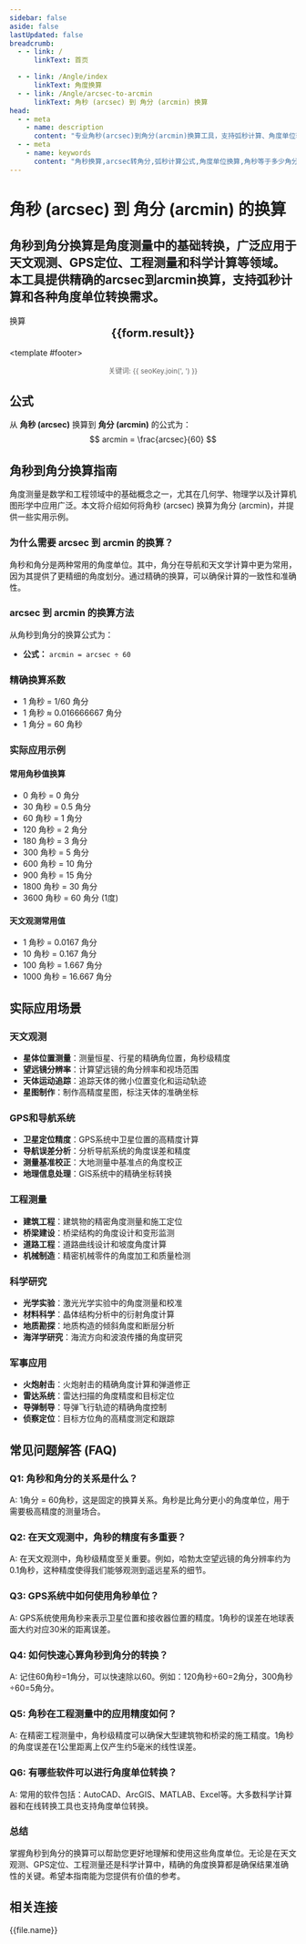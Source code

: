 ```yaml
---
sidebar: false
aside: false
lastUpdated: false
breadcrumb:
  - - link: /
      linkText: 首页

  - - link: /Angle/index
      linkText: 角度换算
  - - link: /Angle/arcsec-to-arcmin
      linkText: 角秒 (arcsec) 到 角分 (arcmin) 换算
head:
  - - meta
    - name: description
      content: "专业角秒(arcsec)到角分(arcmin)换算工具，支持弧秒计算、角度单位转换。适用于天文观测、GPS定位、工程测量等场景，提供精确的角度换算公式和实用指南。"
  - - meta
    - name: keywords
      content: "角秒换算,arcsec转角分,弧秒计算公式,角度单位换算,角秒等于多少角分,天文观测,GPS定位,工程测量,角度计算器,度分秒"
---
```

# 角秒 (arcsec) 到 角分 (arcmin) 的换算

角秒到角分换算是角度测量中的基础转换，广泛应用于天文观测、GPS定位、工程测量和科学计算等领域。本工具提供精确的arcsec到arcmin换算，支持弧秒计算和各种角度单位转换需求。
---
<script setup>
import { onMounted, reactive, inject, ref } from 'vue'
import { NButton, NForm, NFormItem, NInput, NInputNumber, NSelect, NCard, useMessage,NGrid ,NGi } from 'naive-ui'
import { defineClientComponent } from 'vitepress'
import { Angle } from '../../files';
const convert = inject('convert')
const seoKey = [
  'arc sec', '角秒和度', 'arcsecond', '角度換算', '角度単位',
  '弧秒', 'arcsec是什么单位', 'arcsec', 'sec是什么单位', '度分秒',
  '角秒', 'angle conversion', '角度单位', 'angle unit', '角秒换算',
  'arcsec conversion', '角度转换', 'angle converter', '弧秒计算',
  'arcsecond calculation', '天文观测', 'astronomical observation'
]
const form = reactive({
  title: '角秒到角分换算器',
  number: null,
  result: '',
})

const convertHandler = () => {
  if (form.number !== null && !isNaN(form.number)) {
    const convertedValue = parseFloat(form.number) / 60
    form.result = `${form.number}arcsec = ${convertedValue.toFixed(4)}arcmin`
  } else {
    form.result = '请输入有效的数值。'
  }
}
</script>

<n-card :title="form.title" style="margin-bottom: 20px;">
  <n-form size="large" :model="form">
    <n-form-item label="角秒 (arcsec)">
      <n-input-number v-model:value="form.number" placeholder="输入角秒" style="width: 100%" />
    </n-form-item>
    <n-form-item>
      <n-button type="info" @click="convertHandler" block>换算</n-button>
    </n-form-item>
  </n-form>

  <n-card  embedded :bordered="false" hoverable>
    <div  style="text-align:center;font-size:20px;">
      <strong>{{form.result}}</strong>
    </div>
  </n-card>
  
  <template #footer>
    <div style="font-size: 12px; color: #666; text-align: center;">
      关键词: {{ seoKey.join(', ') }}
    </div>
  </template>
</n-card>

## 公式

从 **角秒 (arcsec)** 换算到 **角分 (arcmin)** 的公式为：
$$ arcmin = \frac{arcsec}{60} $$

## 角秒到角分换算指南

角度测量是数学和工程领域中的基础概念之一，尤其在几何学、物理学以及计算机图形学中应用广泛。本文将介绍如何将角秒 (arcsec) 换算为角分 (arcmin)，并提供一些实用示例。

### 为什么需要 arcsec 到 arcmin 的换算？

角秒和角分是两种常用的角度单位。其中，角分在导航和天文学计算中更为常用，因为其提供了更精细的角度划分。通过精确的换算，可以确保计算的一致性和准确性。

### arcsec 到 arcmin 的换算方法

从角秒到角分的换算公式为：

- **公式：** `arcmin = arcsec ÷ 60`

### 精确换算系数
- 1 角秒 = 1/60 角分
- 1 角秒 ≈ 0.016666667 角分
- 1 角分 = 60 角秒

### 实际应用示例

#### 常用角秒值换算
- 0 角秒 = 0 角分
- 30 角秒 = 0.5 角分
- 60 角秒 = 1 角分
- 120 角秒 = 2 角分
- 180 角秒 = 3 角分
- 300 角秒 = 5 角分
- 600 角秒 = 10 角分
- 900 角秒 = 15 角分
- 1800 角秒 = 30 角分
- 3600 角秒 = 60 角分 (1度)

#### 天文观测常用值
- 1 角秒 = 0.0167 角分
- 10 角秒 = 0.167 角分
- 100 角秒 = 1.667 角分
- 1000 角秒 = 16.667 角分

## 实际应用场景

### 天文观测
- **星体位置测量**：测量恒星、行星的精确角位置，角秒级精度
- **望远镜分辨率**：计算望远镜的角分辨率和视场范围
- **天体运动追踪**：追踪天体的微小位置变化和运动轨迹
- **星图制作**：制作高精度星图，标注天体的准确坐标

### GPS和导航系统
- **卫星定位精度**：GPS系统中卫星位置的高精度计算
- **导航误差分析**：分析导航系统的角度误差和精度
- **测量基准校正**：大地测量中基准点的角度校正
- **地理信息处理**：GIS系统中的精确坐标转换

### 工程测量
- **建筑工程**：建筑物的精密角度测量和施工定位
- **桥梁建设**：桥梁结构的角度设计和变形监测
- **道路工程**：道路曲线设计和坡度角度计算
- **机械制造**：精密机械零件的角度加工和质量检测

### 科学研究
- **光学实验**：激光光学实验中的角度测量和校准
- **材料科学**：晶体结构分析中的衍射角度计算
- **地质勘探**：地质构造的倾斜角度和断层分析
- **海洋学研究**：海流方向和波浪传播的角度研究

### 军事应用
- **火炮射击**：火炮射击的精确角度计算和弹道修正
- **雷达系统**：雷达扫描的角度精度和目标定位
- **导弹制导**：导弹飞行轨迹的精确角度控制
- **侦察定位**：目标方位角的高精度测定和跟踪

## 常见问题解答 (FAQ)

### Q1: 角秒和角分的关系是什么？
A: 1角分 = 60角秒，这是固定的换算关系。角秒是比角分更小的角度单位，用于需要极高精度的测量场合。

### Q2: 在天文观测中，角秒的精度有多重要？
A: 在天文观测中，角秒级精度至关重要。例如，哈勃太空望远镜的角分辨率约为0.1角秒，这种精度使得我们能够观测到遥远星系的细节。

### Q3: GPS系统中如何使用角秒单位？
A: GPS系统使用角秒来表示卫星位置和接收器位置的精度。1角秒的误差在地球表面大约对应30米的距离误差。

### Q4: 如何快速心算角秒到角分的转换？
A: 记住60角秒=1角分，可以快速除以60。例如：120角秒÷60=2角分，300角秒÷60=5角分。

### Q5: 角秒在工程测量中的应用精度如何？
A: 在精密工程测量中，角秒级精度可以确保大型建筑物和桥梁的施工精度。1角秒的角度误差在1公里距离上仅产生约5毫米的线性误差。

### Q6: 有哪些软件可以进行角度单位转换？
A: 常用的软件包括：AutoCAD、ArcGIS、MATLAB、Excel等。大多数科学计算器和在线转换工具也支持角度单位转换。

### 总结

掌握角秒到角分的换算可以帮助您更好地理解和使用这些角度单位。无论是在天文观测、GPS定位、工程测量还是科学计算中，精确的角度换算都是确保结果准确性的关键。希望本指南能为您提供有价值的参考。

## 相关连接
<n-grid x-gap="12" :cols="2">
  <n-gi v-for="(file, index) in Angle" :key="index">
    <n-button
      text
      tag="a"
      :href="file.path"
      type="info"
    >
      {{file.name}}
    </n-button>
  </n-gi>
</n-grid>